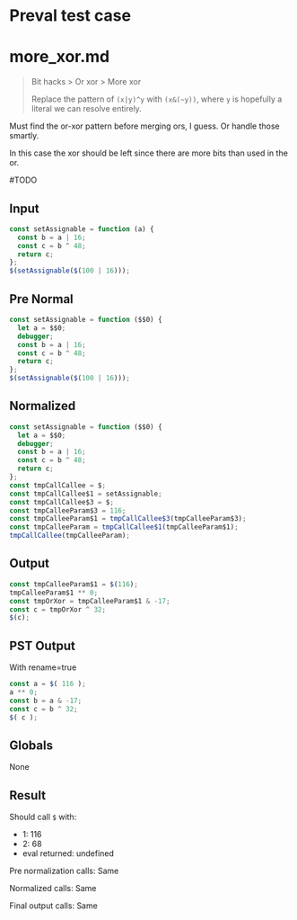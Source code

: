 # Preval test case

# more_xor.md

> Bit hacks > Or xor > More xor
>
> Replace the pattern of `(x|y)^y` with `(x&(~y))`, where `y` is hopefully a literal we can resolve entirely.

Must find the or-xor pattern before merging ors, I guess. Or handle those smartly.

In this case the xor should be left since there are more bits than used in the or.

#TODO

## Input

`````js filename=intro
const setAssignable = function (a) {
  const b = a | 16;
  const c = b ^ 48;
  return c;
};
$(setAssignable($(100 | 16)));
`````

## Pre Normal

`````js filename=intro
const setAssignable = function ($$0) {
  let a = $$0;
  debugger;
  const b = a | 16;
  const c = b ^ 48;
  return c;
};
$(setAssignable($(100 | 16)));
`````

## Normalized

`````js filename=intro
const setAssignable = function ($$0) {
  let a = $$0;
  debugger;
  const b = a | 16;
  const c = b ^ 48;
  return c;
};
const tmpCallCallee = $;
const tmpCallCallee$1 = setAssignable;
const tmpCallCallee$3 = $;
const tmpCalleeParam$3 = 116;
const tmpCalleeParam$1 = tmpCallCallee$3(tmpCalleeParam$3);
const tmpCalleeParam = tmpCallCallee$1(tmpCalleeParam$1);
tmpCallCallee(tmpCalleeParam);
`````

## Output

`````js filename=intro
const tmpCalleeParam$1 = $(116);
tmpCalleeParam$1 ** 0;
const tmpOrXor = tmpCalleeParam$1 & -17;
const c = tmpOrXor ^ 32;
$(c);
`````

## PST Output

With rename=true

`````js filename=intro
const a = $( 116 );
a ** 0;
const b = a & -17;
const c = b ^ 32;
$( c );
`````

## Globals

None

## Result

Should call `$` with:
 - 1: 116
 - 2: 68
 - eval returned: undefined

Pre normalization calls: Same

Normalized calls: Same

Final output calls: Same
